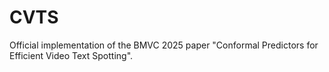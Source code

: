 # CVTS
Official implementation of the BMVC 2025 paper "Conformal Predictors for Efficient Video Text Spotting".
